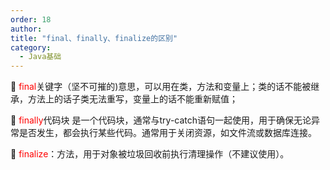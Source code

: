 ```yaml
---
order: 18
author: 
title: "final、finally、finalize的区别"
category:
  - Java基础
---
```


:iphone: <span style="color:#FF0000;">final</span>关键字（坚不可摧的)意思，可以用在类，方法和变量上；类的话不能被继承，方法上的话子类无法重写，变量上的话不能重新赋值；

:iphone: <span style="color:#FF0000;">finally</span>代码块 是一个代码块，通常与try-catch语句一起使用，用于确保无论异常是否发生，都会执行某些代码。通常用于关闭资源，如文件流或数据库连接。

:iphone: <span style="color:#FF0000;">finalize</span>：方法，用于对象被垃圾回收前执行清理操作（不建议使用）。

